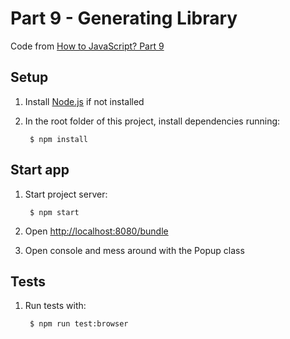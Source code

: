 # Part 9 - Generating Library

Code from [How to JavaScript? Part 9]()

## Setup

1. Install [Node.js](https://nodejs.org/) if not installed

2. In the root folder of this project, install dependencies running:

        $ npm install

## Start app

1. Start project server:

        $ npm start

2. Open [http://localhost:8080/bundle](http://localhost:8080/bundle)

3. Open console and mess around with the Popup class

## Tests

1. Run tests with:

        $ npm run test:browser
